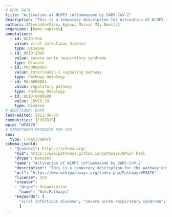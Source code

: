 ```yaml
---
# GPML DATA
title: "Activation of NLRP3 inflammasome by SARS-CoV-2"
description: "This is a temporary description for Activation of NLRP3 inflammasome by SARS-CoV-2"
authors: [AlexanderPico, Egonw, Marvin M2, Eweitz]
organisms: [Homo sapiens]
annotations:
  - id: DOID:934
    value: viral infectious disease
    type: Disease
  - id: DOID:2945
    value: severe acute respiratory syndrome
    type: Disease
  - id: PW:0000883
    value: interleukin-1 signaling pathway
    type: Pathway Ontology
  - id: PW:0000004
    value: regulatory pathway
    type: Pathway Ontology
  - id: DOID:0080600
    value: COVID-19
    type: Disease
# ADDITIONAL DATA
last-edited: 2021-06-03
communities: [COVID19]
wpid: "WP4876"
# STRUCTURED METADATA FOR SEO
seo:
  type: CreativeWork
schema-jsonld:
  - "@context": https://schema.org/
    "@id": https://wikipathways.github.io/pathways/WP554.html
    "@type": Dataset
    "name": "Activation of NLRP3 inflammasome by SARS-CoV-2"
    "description": "This is a temporary description for the pathway entitled: Activation of NLRP3 inflammasome by SARS-CoV-2"
    "url": "https://www.wikipathways.org/index.php/Pathway:WP4876"
    "license": CC0
    "creator":
    - "@type": Organization
      "name": "WikiPathways"
    "keywords": [
      "viral infectious disease", "severe acute respiratory syndrome", "interleukin-1 signaling pathway", "regulatory pathway", "COVID-19",
      ]
---
```

